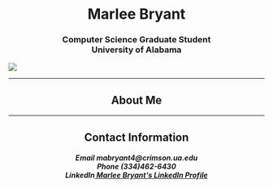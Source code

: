 <html>
  <body> 
    <h1 style="text-align:center">Marlee Bryant</h1>
    <h3 style="text-align:center">Computer Science Graduate Student<br>
      University of Alabama<br></h3>
    <img src="https://mabryant4.github.io/profile.jpg.JPG" style="text-align:center">
    <hr>
    <h2 style="text-align:center">About Me</h2>
    <hr>
    <h2 style="text-align:center">Contact Information</h2>
    <h5 style="text-align:center"><b>Email</b> mabryant4@crimson.ua.edu <br>
    <b>Phone</b> (334)462-6430 <br>
    <b>LinkedIn</b><a href="https://www.linkedin.com/in/marlee-bryant"> Marlee Bryant's LinkedIn Profile</a></h5>
  </body>
<html>
